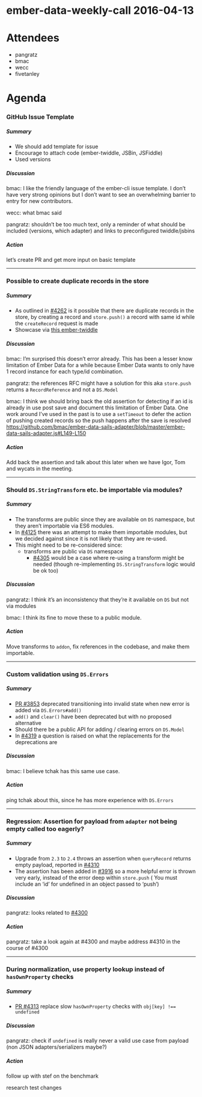 ember-data-weekly-call 2016-04-13
=================================

Attendees
=========

-   pangratz
-   bmac
-   wecc
-   fivetanley

Agenda
======

### GitHub Issue Template

##### Summary

-   We should add template for issue
-   Encourage to attach code (ember-twiddle, JSBin, JSFiddle)
-   Used versions

##### Discussion

bmac: I like the friendly language of the ember-cli issue template. I don’t have very strong opinions but I don’t want to see an overwhelming barrier to entry for new contributors.

wecc: what bmac said

pangratz: shouldn’t be too much text, only a reminder of what should be included (versions, which adapter) and links to preconfigured twiddle/jsbins

##### Action

let’s create PR and get more input on basic template

------------------------------------------------------------------------

### Possible to create duplicate records in the store

##### Summary

-   As outlined in [\#4262](https://github.com/emberjs/data/issues/4262) is it possible that there are duplicate records in the store, by creating a record and `store.push()` a record with same id while the `createRecord` request is made
-   Showcase via [this ember-twiddle](https://ember-twiddle.com/97ddeca43d6e405ffb5a4356303ade51?fileTreeShown=false&numColumns=2&openFiles=routes.application.js%2Ctemplates.application.hbs)

##### Discussion

bmac: I’m surprised this doesn’t error already. This has been a lesser know limitation of Ember Data for a while because Ember Data wants to only have 1 record instance for each type/id combination.

pangratz: the references RFC might have a solution for this aka `store.push` returns a `RecordReference` and not a `DS.Model`

bmac: I think we should bring back the old assertion for detecting if an id is already in use post save and document this limitation of Ember Data. One work around I’ve used in the past is to use a `setTimeout` to defer the action of pushing created records so the push happens after the save is resolved <https://github.com/bmac/ember-data-sails-adapter/blob/master/ember-data-sails-adapter.js#L149-L150>

##### Action

Add back the assertion and talk about this later when we have Igor, Tom and wycats in the meeting.

------------------------------------------------------------------------

### Should `DS.StringTransform` etc. be importable via modules?

##### Summary

-   The transforms are public since they are available on `DS` namespace, but they aren’t importable via ES6 modules.
-   In [\#4125](https://github.com/emberjs/data/pull/4125) there was an attempt to make them importable modules, but we decided against since it is not likely that they are re-used.
-   This might need to be re-considered since:
    -   transforms are public via `DS` namespace
        -   [\#4305](https://github.com/emberjs/data/issues/4305) would be a case where re-using a transform might be needed (though re-implementing `DS.StringTransform` logic would be ok too)

##### Discussion

pangratz: I think it’s an inconsistency that they’re it available on `DS` but not via modules

bmac: I think its fine to move these to a public module.

##### Action

Move transforms to `addon`, fix references in the codebase, and make them importable.

------------------------------------------------------------------------

### Custom validation using `DS.Errors`

##### Summary

-   [PR \#3853](https://github.com/emberjs/data/pull/3853) deprecated transitioning into invalid state when new error is added via `DS.Errors#add()`
-   `add()` and `clear()` have been deprecated but with no proposed alternative
-   Should there be a public API for adding / clearing errors on `DS.Model`
-   In [\#4319](https://github.com/emberjs/data/issues/4319) a question is raised on what the replacements for the deprecations are

##### Discussion

bmac: I believe tchak has this same use case.

##### Action

ping tchak about this, since he has more experience with `DS.Errors`

------------------------------------------------------------------------

### Regression: Assertion for payload from `adapter` not being empty called too eagerly?

##### Summary

-   Upgrade from `2.3` to `2.4` throws an assertion when `queryRecord` returns empty payload, reported in [\#4310](https://github.com/emberjs/data/issues/4310)
-   The assertion has been added in [\#3916](https://github.com/emberjs/data/pull/3916) so a more helpful error is thrown very early, instead of the error deep within `store.push` ( You must include an ‘id’ for undefined in an object passed to ‘push’)

##### Discussion

pangratz: looks related to [\#4300](https://github.com/emberjs/data/pull/4300)

##### Action

pangratz: take a look again at \#4300 and maybe address \#4310 in the course of \#4300

------------------------------------------------------------------------

### During normalization, use property lookup instead of `hasOwnProperty` checks

##### Summary

-   [PR \#4313](https://github.com/emberjs/data/pull/4313) replace slow `hasOwnProperty` checks with `obj[key] !== undefined`

##### Discussion

pangratz: check if `undefined` is really never a valid use case from payload (non JSON adapters/serializers maybe?)

##### Action

follow up with stef on the benchmark

research test changes
